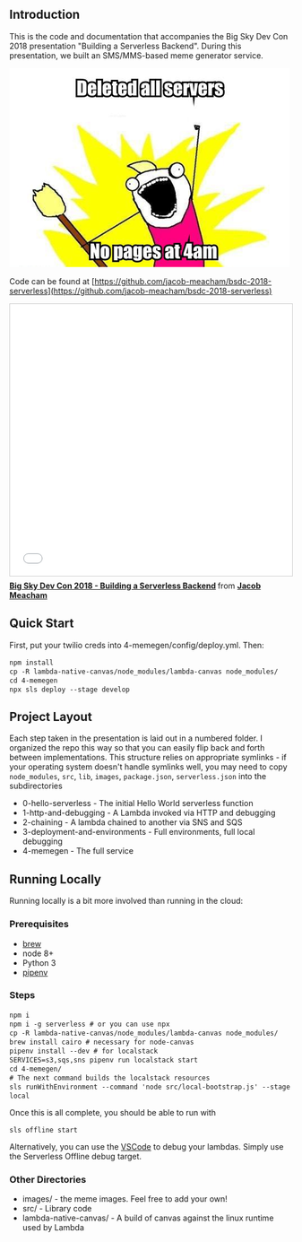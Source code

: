 ## Introduction
This is the code and documentation that accompanies the Big Sky Dev Con 2018 presentation "Building a Serverless Backend". During this presentation, we built an SMS/MMS-based meme generator service.

![Meme](meme.png?raw=true "Meme")

Code can be found at [https://github.com/jacob-meacham/bsdc-2018-serverless](https://github.com/jacob-meacham/bsdc-2018-serverless)

<iframe src="//www.slideshare.net/slideshow/embed_code/key/LLWfCRh0hIlB9J" width="595" height="485" frameborder="0" marginwidth="0" marginheight="0" scrolling="no" style="border:1px solid #CCC; border-width:1px; margin-bottom:5px; max-width: 100%;" allowfullscreen> </iframe> <div style="margin-bottom:5px"> <strong> <a href="//www.slideshare.net/JacobMeacham/big-sky-dev-con-2018-building-a-serverless-backend-103051655" title="Big Sky Dev Con 2018 - Building a Serverless Backend" target="_blank">Big Sky Dev Con 2018 - Building a Serverless Backend</a> </strong> from <strong><a href="https://www.slideshare.net/JacobMeacham" target="_blank">Jacob Meacham</a></strong> </div>

## Quick Start
First, put your twilio creds into  4-memegen/config/deploy.yml. Then:
```
npm install
cp -R lambda-native-canvas/node_modules/lambda-canvas node_modules/
cd 4-memegen
npx sls deploy --stage develop
```

## Project Layout
Each step taken in the presentation is laid out in a numbered folder. I organized the repo this way so that you can easily flip back and forth between implementations. This structure relies on appropriate symlinks - if your operating system doesn't handle symlinks well, you may need to copy `node_modules`, `src`, `lib`, `images`, `package.json`, `serverless.json` into the subdirectories

* 0-hello-serverless - The initial Hello World serverless function
* 1-http-and-debugging - A Lambda invoked via HTTP and debugging
* 2-chaining - A lambda chained to another via SNS and SQS
* 3-deployment-and-environments - Full environments, full local debugging
* 4-memegen - The full service

## Running Locally
Running locally is a bit more involved than running in the cloud:

### Prerequisites
* [brew](https://brew.sh/)
* node 8+
* Python 3
* [pipenv](https://github.com/pypa/pipenv)

### Steps
```
npm i
npm i -g serverless # or you can use npx
cp -R lambda-native-canvas/node_modules/lambda-canvas node_modules/
brew install cairo # necessary for node-canvas
pipenv install --dev # for localstack
SERVICES=s3,sqs,sns pipenv run localstack start
cd 4-memegen/
# The next command builds the localstack resources
sls runWithEnvironment --command 'node src/local-bootstrap.js' --stage local
```

Once this is all complete, you should be able to run with
```
sls offline start
```

Alternatively, you can use the [VSCode](https://code.visualstudio.com/) to debug your lambdas. Simply use the Serverless Offline debug target.

### Other Directories
* images/ - the meme images. Feel free to add your own!
* src/ - Library code
* lambda-native-canvas/ - A build of canvas against the linux runtime used by Lambda
